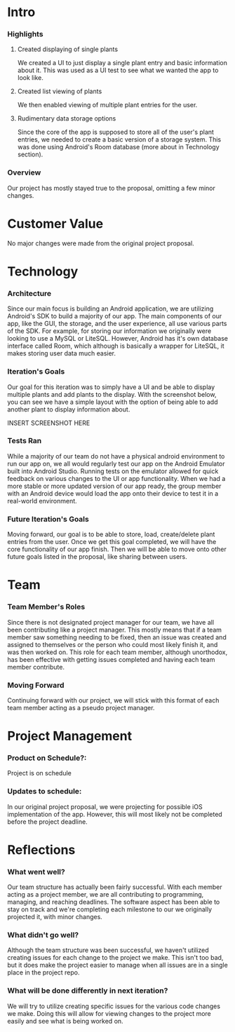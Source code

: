 Intro
=====
### Highlights
1. Created displaying of single plants

	We created a UI to just display a single plant entry and basic information about it. This was used as a UI test to see what we wanted the app to look like.

2. Created list viewing of plants

	We then enabled viewing of multiple plant entries for the user.

3. Rudimentary data storage options

	Since the core of the app is supposed to store all of the user's plant entries, we needed to create a basic version of a storage system. This was done using Android's Room database (more about in Technology section).

### Overview
Our project has mostly stayed true to the proposal, omitting a few minor changes.


Customer Value
==============
No major changes were made from the original project proposal.


Technology
==========
### Architecture
Since our main focus is building an Android application, we are utilizing Android's SDK to build a majority of our app. The main components of our app, like the GUI, the storage, and the user experience, all use various parts of the SDK. For example, for storing our information we originally were looking to use a MySQL or LiteSQL. However, Android has it's own database interface called Room, which although is basically a wrapper for LiteSQL, it makes storing user data much easier.

### Iteration's Goals
Our goal for this iteration was to simply have a UI and be able to display multiple plants and add plants to the display. With the screenshot below, you can see we have a simple layout with the option of being able to add another plant to display information about.

INSERT SCREENSHOT HERE

### Tests Ran
While a majority of our team do not have a physical android environment to run our app on, we all would regularly test our app on the Android Emulator built into Android Studio. Running tests on the emulator allowed for quick feedback on various changes to the UI or app functionality. When we had a more stable or more updated version of our app ready, the group member with an Android device would load the app onto their device to test it in a real-world environment.

### Future Iteration's Goals
Moving forward, our goal is to be able to store, load, create/delete plant entries from the user. Once we get this goal completed, we will have the core functionality of our app finish. Then we will be able to move onto other future goals listed in the proposal, like sharing between users.


Team
====
### Team Member's Roles
Since there is not designated project manager for our team, we have all been contributing like a project manager. This mostly means that if a team member saw something needing to be fixed, then an issue was created and assigned to themselves or the person who could most likely finish it, and was then worked on. This role for each team member, although unorthodox, has been effective with getting issues completed and having each team member contribute.

### Moving Forward
Continuing forward with our project, we will stick with this format of each team member acting as a pseudo project manager.


Project Management
==================
### Product on Schedule?:
Project is on schedule

### Updates to schedule:
In our original project proposal, we were projecting for possible iOS implementation of the app. However, this will most likely not be completed before the project deadline.


Reflections
===========
### What went well?
Our team structure has actually been fairly successful. With each member acting as a project member, we are all contributing to programming, managing, and reaching deadlines. The software aspect has been able to stay on track and we're completing each milestone to our we originally projected it, with minor changes.

### What didn't go well?
Although the team structure was been successful, we haven't utilized creating issues for each change to the project we make. This isn't too bad, but it does make the project easier to manage when all issues are in a single place in the project repo.

### What will be done differently in next iteration?
We will try to utilize creating specific issues for the various code changes we make. Doing this will allow for viewing changes to the project more easily and see what is being worked on.

